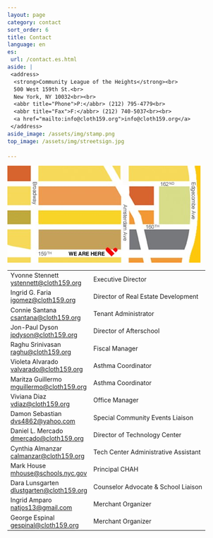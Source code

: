 ```yaml
---
layout: page
category: contact
sort_order: 6
title: Contact
language: en
es:
 url: /contact.es.html
aside: |
 <address>
  <strong>Community League of the Heights</strong><br>
  500 West 159th St.<br>
  New York, NY 10032<br><br>
  <abbr title="Phone">P:</abbr> (212) 795-4779<br>
  <abbr title="Fax">F:</abbr> (212) 740-5037<br><br>
  <a href="mailto:info@cloth159.org">info@cloth159.org</a>
 </address>
aside_image: /assets/img/stamp.png
top_image: /assets/img/streetsign.jpg

---
```


<a href="https://maps.google.com/maps?q=500+WEST+159TH+ST.+NEW+YORK,+NY+10032+&hl=en&ll=40.834122,-73.941148&spn=0.001276,0.002261&sll=37.0625,-95.677068&sspn=43.578243,74.091797&hnear=500+W+159th+St,+New+York,+10032&t=m&z=19" class="map" title="Link to Google Maps" target="_blank"><img src="/assets/img/map.jpg" alt="Map - Here are we" height="220" width="438"></a>


|                 |                    |
|:----------------|:-------------------|
| Yvonne Stennett <br>[ystennett@cloth159.org](mailto:ystennett@cloth159.org) | Executive Director |
| Ingrid G. Faria <br>[igomez@cloth159.org](mailto:igomez@cloth159.org) | Director of Real Estate Development |
| Connie Santana  <br>[csantana@cloth159.org](mailto:csantana@cloth159.org) | Tenant Administrator |
| Jon-Paul Dyson  <br>[jpdyson@cloth159.org](mailto:jpdyson@cloth159.org) | Director of Afterschool |
| Raghu Srinivasan <br>[raghu@cloth159.org](mailto:raghu@cloth159.org) | Fiscal Manager | 
| Violeta Alvarado <br>[valvarado@cloth159.org](mailto:valvarado@cloth159.org) | Asthma Coordinator |
| Maritza Guillermo <br>[mguillermo@cloth159.org](mailto:mguillermo@cloth159.org) | Asthma Coordinator | 
| Viviana Diaz      <br>[vdiaz@cloth159.org](mailto:vdiaz@cloth159.org) | Office Manager |
| Damon Sebastian <br>[dvs4862@yahoo.com](mailto:dvs4862@yahoo.com) | Special Community Events Liaison | 
| Daniel L. Mercado <br>[dmercado@cloth159.org](mailto:dmercado@cloth159.org) | Director of Technology Center |
| Cynthia Almanzar <br>[calmanzar@cloth159.org](mailto:calmanzar@cloth159.org) | Tech Center Administrative Assistant |
| Mark House <br>[mhouse@schools.nyc.gov](mailto:mhouse@schools.nyc.gov) | Principal CHAH |
| Dara Lunsgarten <br>[dlustgarten@cloth159.org](mailto:dlustgarten@cloth159.org) | Counselor Advocate & School Liaison |
| Ingrid Amparo <br>[natjos13@gmail.com](mailto:natjos13@gmail.com) | Merchant Organizer |
| George Espinal <br>[gespinal@cloth159.org](mailto:gespinal@cloth159.org) | Merchant Organizer |
